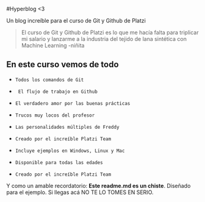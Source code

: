 #Hyperblog  <3

Un blog increíble para el curso de Git y Github de Platzi

>  El curso de Git y Github de Platzi es lo que me hacía falta para triplicar mi salario y lanzarme a la industria del tejido de lana sintética con Machine Learning 
> -niñita

## En este curso vemos de todo

-     Todos los comandos de Git
-      El flujo de trabajo en Github
-     El verdadero amor por las buenas prácticas
-     Trucos muy locos del profesor
-     Las personalidades múltiples de Freddy
-     Creado por el increíble Platzi Team
-     Incluye ejemplos en Windows, Linux y Mac
-     Disponible para todas las edades
-     Creado por el increíble Platzi Team

Y como un amable recordatorio: **Este readme.md es un chiste**. Diseñado para el ejemplo. Si llegas acá NO TE LO TOMES EN SERIO.